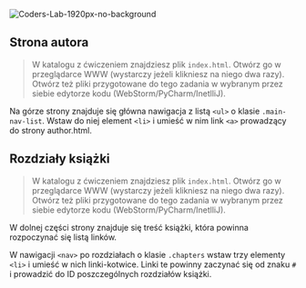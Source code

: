 ![Coders-Lab-1920px-no-background](https://user-images.githubusercontent.com/30623667/104709387-2b7ac180-571f-11eb-9b94-517aa6d501c9.png)



## Strona autora

> W katalogu z ćwiczeniem znajdziesz plik `index.html`. Otwórz go w przeglądarce WWW (wystarczy jeżeli klikniesz na niego dwa razy).  
> Otwórz też pliki przygotowane do tego zadania w wybranym przez siebie edytorze kodu (WebStorm/PyCharm/InetlliJ). 

Na górze strony znajduje się główna nawigacja z listą `<ul>` o klasie `.main-nav-list`.
Wstaw do niej element `<li>` i umieść w nim link `<a>` prowadzący do strony author.html.


## Rozdziały książki

> W katalogu z ćwiczeniem znajdziesz plik `index.html`. Otwórz go w przeglądarce WWW (wystarczy jeżeli klikniesz na niego dwa razy).  
> Otwórz też pliki przygotowane do tego zadania w wybranym przez siebie edytorze kodu (WebStorm/PyCharm/InetlliJ). 

W dolnej części strony znajduje się treść książki, która powinna rozpoczynać się listą linków.

W nawigacji `<nav>` po rozdziałach o klasie `.chapters` wstaw trzy elementy `<li>` i umieść w nich linki-kotwice. Linki te powinny zaczynać się od znaku `#` i prowadzić do ID poszczególnych rozdziałów książki.
